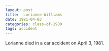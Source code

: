 ```yaml
---
layout: post
title:  Lorianne Williams
date: 1981-04-03
categories: class-of-1980
tags: accident
---
```


Lorianne died in a car accident on April 3, 1981. 


